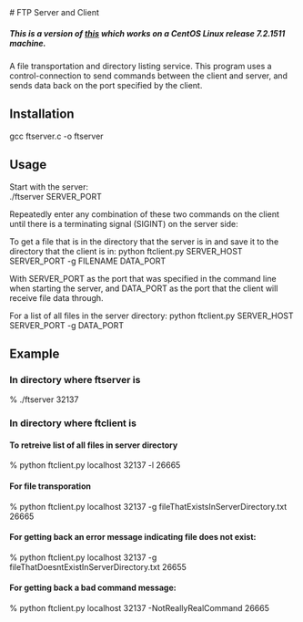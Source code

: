 <snippet>
  <content>
# FTP Server and Client

##### This is a version of [this](https://github.com/ccmxy/FTP-Server-Client-Ubuntu) which works on a CentOS Linux release 7.2.1511 machine.    

A file transportation and directory listing service. This program uses a control-connection to send commands between the client and server, and sends data back on the port specified by the client.

## Installation

gcc ftserver.c -o ftserver

## Usage
Start with the server:    
 ./ftserver SERVER_PORT

Repeatedly enter any combination of these two commands on the client until there is a terminating signal (SIGINT) on the server side:

To get a file that is in the directory that the server is in and save it to the directory that the client is in:
python ftclient.py SERVER_HOST SERVER_PORT -g FILENAME DATA_PORT

With SERVER_PORT as the port that was specified in the command line when starting the server,
 and DATA_PORT as the port that the client will receive file data through.        

For a list of all files in the server directory:
python ftclient.py SERVER_HOST SERVER_PORT -g  DATA_PORT

## Example

### In directory where ftserver is
% ./ftserver 32137

### In directory where ftclient is

#### To retreive list of all files in server directory
% python ftclient.py localhost 32137 -l 26665
	
#### For file transporation
% python ftclient.py localhost 32137 -g fileThatExistsInServerDirectory.txt 26665

#### For getting back an error message indicating file does not exist:
% python ftclient.py localhost 32137 -g fileThatDoesntExistInServerDirectory.txt 26655

#### For getting back a bad command message:
% python ftclient.py localhost 32137 -NotReallyRealCommand 26665


</content>
</snippet>


